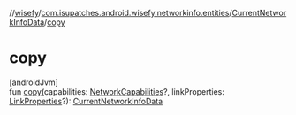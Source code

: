 //[wisefy](../../../index.md)/[com.isupatches.android.wisefy.networkinfo.entities](../index.md)/[CurrentNetworkInfoData](index.md)/[copy](copy.md)

# copy

[androidJvm]\
fun [copy](copy.md)(capabilities: [NetworkCapabilities](https://developer.android.com/reference/kotlin/android/net/NetworkCapabilities.html)?, linkProperties: [LinkProperties](https://developer.android.com/reference/kotlin/android/net/LinkProperties.html)?): [CurrentNetworkInfoData](index.md)
